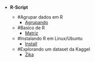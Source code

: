 
-   **R-Script**
     
      - #Agrupar dados em R
        * [Agrupando](https://github.com/lumimevi/R-Script-/blob/master/Agrupar%20dados%20no%20R.R)
      - #Basico de R
        * [Matriz](https://github.com/lumimevi/R-Script-/blob/master/Matrizes)
      - #Instalando R em Linux/Ubuntu
        * [Install](https://github.com/lumimevi/R-Script-/blob/master/R_EN_UBUNTU)
       - #Explorando um dataset da Kaggel
          * [Zika](https://github.com/lumimevi/R-Script-/blob/master/Script_Zika_Milagros.R)
        

       
